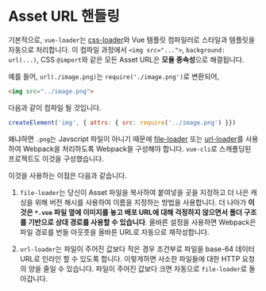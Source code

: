 # Asset URL 핸들링

기본적으로, `vue-loader`는 [css-loader](https://github.com/webpack/css-loader)와 Vue 템플릿 컴파일러로 스타일과 템플릿을 자동으로 처리합니다. 이 컴파일 과정에서 `<img src="...">`, `background: url(...)`, CSS `@import`와 같은 모든 Asset URL은 **모듈 종속성**으로 해결됩니다.

예를 들어, `url(./image.png)`는 `require('./image.png')`로 변환되어,

``` html
<img src="../image.png">
```

다음과 같이 컴파일 될 것입니다.

``` js
createElement('img', { attrs: { src: require('../image.png') }})
```

왜냐하면 `.png`는 Javscript 파일이 아니기 때문에 [file-loader](https://github.com/webpack/file-loader) 또는 [url-loader](https://github.com/webpack/url-loader)를 사용하여 Webpack을 처리하도록 Webpack을 구성해야 합니다. `vue-cli`로 스캐폴딩된 프로젝트도 이것을 구성했습니다.

이것을 사용하는 이점은 다음과 같습니다.

1. `file-loader`는 당신이 Asset 파일을 복사하여 붙여넣을 곳을 지정하고 더 나은 캐싱을 위해 버전 해시를 사용하여 이름을 지정하는 방법을 사용합니다. 더 나아가 **이것은 `*.vue` 파일 옆에 이미지를 놓고 배포 URL에 대해 걱정하지 않으면서 폴더 구조를 기반으로 상대 경로를 사용할 수 있습니다**. 올바른 설정을 사용하면 Webpack은 파일 경로를 번들 아웃풋을 올바른 URL로 자동으로 재작성합니다.

2. `url-loader`는 파일이 주어진 값보다 작은 경우 조건부로 파일을 base-64 데이터 URL로 인라인 할 수 있도록 합니다. 이렇게하면 사소한 파일들에 대한 HTTP 요청의 양을 줄일 수 있습니다. 파일이 주어진 값보다 크면 자동으로 `file-loader`로 돌아갑니다.